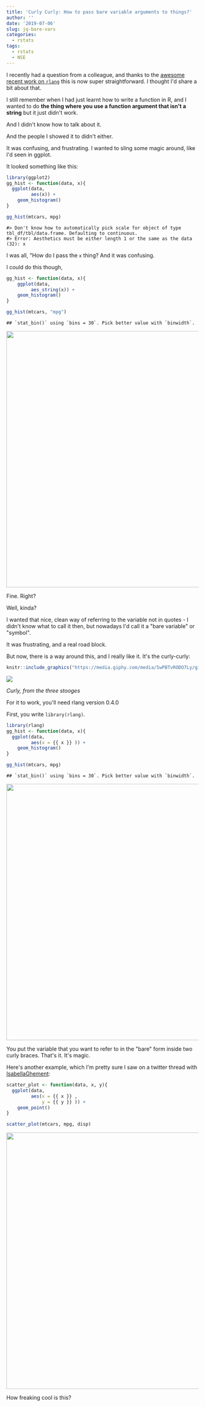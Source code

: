 ```yaml
---
title: 'Curly Curly: How to pass bare variable arguments to things?'
author: ''
date: '2019-07-06'
slug: jq-bare-vars
categories:
  - rstats
tags:
  - rstats
  - NSE
---
```




I recently had a question from a colleague, and thanks to the [awesome recent work on `rlang`](https://www.tidyverse.org/articles/2019/06/rlang-0-4-0/) this is now super straightforward. I thought I'd share a bit about that.

I still remember when I had just learnt how to write a function in R, and I wanted to do __the thing where you use a function argument that isn't a string__ but it just didn't work. 

And I didn't know how to talk about it.

And the people I showed it to didn't either. 

It was confusing, and frustrating. I wanted to sling some magic around, like I'd seen in ggplot.

It looked something like this:


```r
library(ggplot2)
gg_hist <- function(data, x){
  ggplot(data,
         aes(x)) + 
    geom_histogram()
}

gg_hist(mtcars, mpg)
```

```
#> Don't know how to automatically pick scale for object of type tbl_df/tbl/data.frame. Defaulting to continuous.
#> Error: Aesthetics must be either length 1 or the same as the data (32): x
```

I was all, "How do I pass the `x` thing? And it was confusing.

I could do this though,


```r
gg_hist <- function(data, x){
    ggplot(data,
         aes_string(x)) + 
    geom_histogram()
}

gg_hist(mtcars, "mpg")
```

```
## `stat_bin()` using `bins = 30`. Pick better value with `binwidth`.
```

<img src="/post/2019-07-06-curly-curly-bare-vars_files/figure-html/gg-hist-string-1.png" width="672" />

Fine. Right?

Well, kinda? 

I wanted that nice, clean way of referring to the variable not in quotes - I didn't know what to call it then, but nowadays I'd call it a "bare variable" or "symbol".

It was frustrating, and a real road block.

But now, there is a way around this, and I really like it. It's the curly-curly:


```r
knitr::include_graphics("https://media.giphy.com/media/5wPBTvRODO7Ly/giphy.gif")
```

<img src="https://media.giphy.com/media/5wPBTvRODO7Ly/giphy.gif" style="display: block; margin: auto;" />

_Curly, from the three stooges_


For it to work, you'll need rlang version 0.4.0

First, you write `library(rlang)`.


```r
library(rlang) 
gg_hist <- function(data, x){
  ggplot(data,
         aes(x = {{ x }} )) + 
    geom_histogram()
}

gg_hist(mtcars, mpg)
```

```
## `stat_bin()` using `bins = 30`. Pick better value with `binwidth`.
```

<img src="/post/2019-07-06-curly-curly-bare-vars_files/figure-html/gg-curly-1.png" width="672" />

You put the variable that you want to refer to in the "bare" form inside two curly braces. That's it. It's magic.

Here's another example, which I'm pretty sure I saw on a twitter thread with [IsabellaGhement](https://twitter.com/IsabellaGhement):


```r
scatter_plot <- function(data, x, y){
  ggplot(data,
         aes(x = {{ x }} ,
             y = {{ y }} )) + 
    geom_point()
}

scatter_plot(mtcars, mpg, disp)
```

<img src="/post/2019-07-06-curly-curly-bare-vars_files/figure-html/scatter-plot-1.png" width="672" />

How freaking cool is this?
